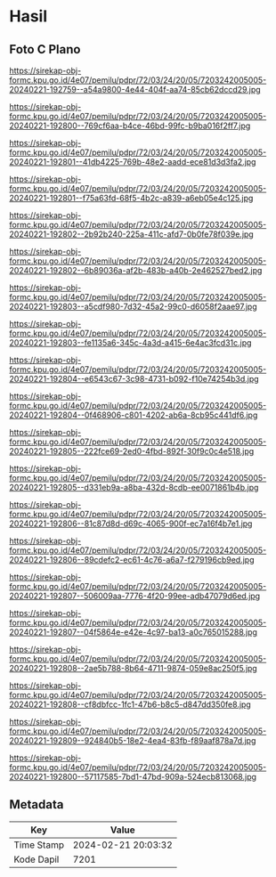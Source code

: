 # Hasil

## Foto C Plano

https://sirekap-obj-formc.kpu.go.id/4e07/pemilu/pdpr/72/03/24/20/05/7203242005005-20240221-192759--a54a9800-4e44-404f-aa74-85cb62dccd29.jpg

https://sirekap-obj-formc.kpu.go.id/4e07/pemilu/pdpr/72/03/24/20/05/7203242005005-20240221-192800--769cf6aa-b4ce-46bd-99fc-b9ba016f2ff7.jpg

https://sirekap-obj-formc.kpu.go.id/4e07/pemilu/pdpr/72/03/24/20/05/7203242005005-20240221-192801--41db4225-769b-48e2-aadd-ece81d3d3fa2.jpg

https://sirekap-obj-formc.kpu.go.id/4e07/pemilu/pdpr/72/03/24/20/05/7203242005005-20240221-192801--f75a63fd-68f5-4b2c-a839-a6eb05e4c125.jpg

https://sirekap-obj-formc.kpu.go.id/4e07/pemilu/pdpr/72/03/24/20/05/7203242005005-20240221-192802--2b92b240-225a-411c-afd7-0b0fe78f039e.jpg

https://sirekap-obj-formc.kpu.go.id/4e07/pemilu/pdpr/72/03/24/20/05/7203242005005-20240221-192802--6b89036a-af2b-483b-a40b-2e462527bed2.jpg

https://sirekap-obj-formc.kpu.go.id/4e07/pemilu/pdpr/72/03/24/20/05/7203242005005-20240221-192803--a5cdf980-7d32-45a2-99c0-d6058f2aae97.jpg

https://sirekap-obj-formc.kpu.go.id/4e07/pemilu/pdpr/72/03/24/20/05/7203242005005-20240221-192803--fe1135a6-345c-4a3d-a415-6e4ac3fcd31c.jpg

https://sirekap-obj-formc.kpu.go.id/4e07/pemilu/pdpr/72/03/24/20/05/7203242005005-20240221-192804--e6543c67-3c98-4731-b092-f10e74254b3d.jpg

https://sirekap-obj-formc.kpu.go.id/4e07/pemilu/pdpr/72/03/24/20/05/7203242005005-20240221-192804--0f468906-c801-4202-ab6a-8cb95c441df6.jpg

https://sirekap-obj-formc.kpu.go.id/4e07/pemilu/pdpr/72/03/24/20/05/7203242005005-20240221-192805--222fce69-2ed0-4fbd-892f-30f9c0c4e518.jpg

https://sirekap-obj-formc.kpu.go.id/4e07/pemilu/pdpr/72/03/24/20/05/7203242005005-20240221-192805--d331eb9a-a8ba-432d-8cdb-ee0071861b4b.jpg

https://sirekap-obj-formc.kpu.go.id/4e07/pemilu/pdpr/72/03/24/20/05/7203242005005-20240221-192806--81c87d8d-d69c-4065-900f-ec7a16f4b7e1.jpg

https://sirekap-obj-formc.kpu.go.id/4e07/pemilu/pdpr/72/03/24/20/05/7203242005005-20240221-192806--89cdefc2-ec61-4c76-a6a7-f279196cb9ed.jpg

https://sirekap-obj-formc.kpu.go.id/4e07/pemilu/pdpr/72/03/24/20/05/7203242005005-20240221-192807--506009aa-7776-4f20-99ee-adb47079d6ed.jpg

https://sirekap-obj-formc.kpu.go.id/4e07/pemilu/pdpr/72/03/24/20/05/7203242005005-20240221-192807--04f5864e-e42e-4c97-ba13-a0c765015288.jpg

https://sirekap-obj-formc.kpu.go.id/4e07/pemilu/pdpr/72/03/24/20/05/7203242005005-20240221-192808--2ae5b788-8b64-4711-9874-059e8ac250f5.jpg

https://sirekap-obj-formc.kpu.go.id/4e07/pemilu/pdpr/72/03/24/20/05/7203242005005-20240221-192808--cf8dbfcc-1fc1-47b6-b8c5-d847dd350fe8.jpg

https://sirekap-obj-formc.kpu.go.id/4e07/pemilu/pdpr/72/03/24/20/05/7203242005005-20240221-192809--924840b5-18e2-4ea4-83fb-f89aaf878a7d.jpg

https://sirekap-obj-formc.kpu.go.id/4e07/pemilu/pdpr/72/03/24/20/05/7203242005005-20240221-192800--57117585-7bd1-47bd-909a-524ecb813068.jpg


## Metadata

| Key        | Value               |
| ---------- | ------------------- |
| Time Stamp | 2024-02-21 20:03:32 |
| Kode Dapil | 7201                |



